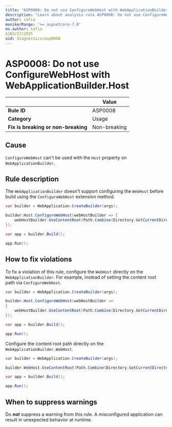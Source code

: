 ```yaml
---
title: "ASP0008: Do not use ConfigureWebHost with WebApplicationBuilder.Host"
description: "Learn about analysis rule ASP0008: Do not use ConfigureWebHost with WebApplicationBuilder.Host"
author: safia
monikerRange: '>= aspnetcore-7.0'
ms.author: safia
$103/27/2025
uid: diagnostics/asp0008
---
```

# ASP0008: Do not use ConfigureWebHost with WebApplicationBuilder.Host

|                                     | Value        |
| -                                   | -            |
| **Rule ID**                         | ASP0008      |
| **Category**                        | Usage        |
| **Fix is breaking or non-breaking** | Non-breaking |

## Cause

`ConfigureWebHost` can't be used with the `Host` property on `WebApplicationBuilder`.

## Rule description

The `WebApplicationBuilder` doesn't support configuring the `WebHost` before build using the `ConfigureWebHost` extension method.

```csharp
var builder = WebApplication.CreateBuilder(args);

builder.Host.ConfigureWebHost(webHostBuilder => {
    webHostBuilder.UseContentRoot(Path.Combine(Directory.GetCurrentDirectory(), "myContentRoot"));
});

var app = builder.Build();

app.Run();
```

## How to fix violations

To fix a violation of this rule, configure the `WebHost` directly on the `WebApplicationBuilder`. For example, instead of setting the content root path via `ConfigureWebHost`.

```csharp
var builder = WebApplication.CreateBuilder(args);

builder.Host.ConfigureWebHost(webHostBuilder =>
{
    webHostBuilder.UseContentRoot(Path.Combine(Directory.GetCurrentDirectory(), "myContentRoot"));
});

var app = builder.Build();

app.Run();
```

Configure the content root path directly on the `WebApplicationBuilder.WebHost`.

```csharp
var builder = WebApplication.CreateBuilder(args);

builder.WebHost.UseContentRoot(Path.Combine(Directory.GetCurrentDirectory(), "foobar"));

var app = builder.Build();

app.Run();
```

## When to suppress warnings

Do ***not*** suppress a warning from this rule. A misconfigured application can result in unexpected behavior at runtime.
